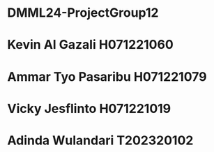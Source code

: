 # DMML24-ProjectGroup12

# Kevin Al Gazali H071221060
# Ammar Tyo Pasaribu H071221079
# Vicky Jesflinto H071221019
# Adinda Wulandari T202320102